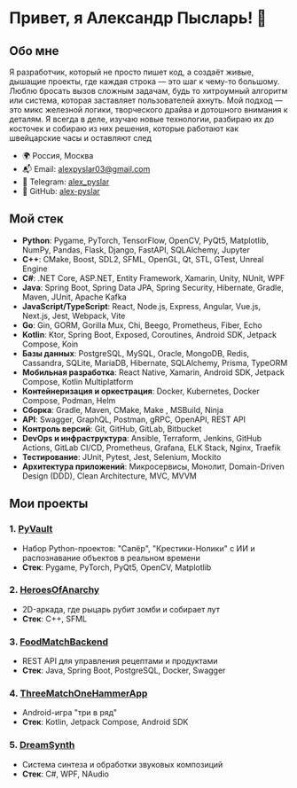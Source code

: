 # Привет, я Александр Пысларь! 👾

## Обо мне
Я разработчик, который не просто пишет код, а создаёт живые, дышащие проекты, где каждая строка — это шаг к чему-то большому. Люблю бросать вызов сложным задачам, будь то хитроумный алгоритм или система, которая заставляет пользователей ахнуть. Мой подход — это микс железной логики, творческого драйва и дотошного внимания к деталям. Я всегда в деле, изучаю новые технологии, разбираю их до косточек и собираю из них решения, которые работают как швейцарские часы и оставляют след

- 🌍 Россия, Москва
- 📬 Email: alexpyslar03@gmail.com
- 🔗 Telegram: [alex_pyslar](http://t.me/alex_pyslar)
- 🔗 GitHub: [alex-pyslar](https://github.com/alex-pyslar)

## Мой стек

-   **Python**: Pygame, PyTorch, TensorFlow, OpenCV, PyQt5, Matplotlib, NumPy, Pandas, Flask, Django, FastAPI, SQLAlchemy, Jupyter
-   **C++**: CMake, Boost, SDL2, SFML, OpenGL, Qt, STL, GTest, Unreal Engine
-   **C#**: .NET Core, ASP.NET, Entity Framework, Xamarin, Unity, NUnit, WPF
-   **Java**: Spring Boot, Spring Data JPA, Spring Security, Hibernate, Gradle, Maven, JUnit, Apache Kafka
-   **JavaScript/TypeScript**: React, Node.js, Express, Angular, Vue.js, Next.js, Jest, Webpack, Vite
-   **Go**: Gin, GORM, Gorilla Mux, Chi, Beego, Prometheus, Fiber, Echo
-   **Kotlin**: Ktor, Spring Boot, Exposed, Coroutines, Android SDK, Jetpack Compose, Koin
-   **Базы данных**: PostgreSQL, MySQL, Oracle, MongoDB, Redis, Cassandra, SQLite, MariaDB, Hibernate, SQLAlchemy, Prisma, TypeORM
-   **Мобильная разработка**: React Native, Xamarin, Android SDK, Jetpack Compose, Kotlin Multiplatform
-   **Контейнеризация и оркестрация**: Docker, Kubernetes, Docker Compose, Podman, Helm
-   **Сборка**: Gradle, Maven, CMake, Make , MSBuild, Ninja
-   **API**: Swagger, GraphQL, Postman, gRPC, OpenAPI, REST API
-   **Контроль версий**: Git, GitHub, GitLab, Bitbucket
-   **DevOps и инфраструктура**: Ansible, Terraform, Jenkins, GitHub Actions, GitLab CI/CD, Prometheus, Grafana, ELK Stack, Nginx, Traefik
-   **Тестирование**: JUnit, Pytest, Jest, Selenium, Mockito
-   **Архитектура приложений**: Микросервисы, Монолит, Domain-Driven Design (DDD), Clean Architecture, MVC, MVVM

## Мои проекты
### 1. [PyVault](https://github.com/alex-pyslar/PyVault)
- Набор Python-проектов: "Сапёр", "Крестики-Нолики" с ИИ и распознавание объектов в реальном времени
- **Стек**: Pygame, PyTorch, PyQt5, OpenCV, Matplotlib

### 2. [HeroesOfAnarchy](https://github.com/alex-pyslar/HeroesOfAnarchy)
- 2D-аркада, где рыцарь рубит зомби и собирает лут
- **Стек**: C++, SFML

### 3. [FoodMatchBackend](https://github.com/alex-pyslar/FoodMatchBackend)
- REST API для управления рецептами и продуктами
- **Стек**: Java, Spring Boot, PostgreSQL, Docker, Swagger

### 4. [ThreeMatchOneHammerApp](https://github.com/alex-pyslar/ThreeMatchOneHummerApp)
- Android-игра "три в ряд"
- **Стек**: Kotlin, Jetpack Compose, Android SDK

### 5. [DreamSynth](https://github.com/alex-pyslar/DreamSynth)
- Система синтеза и обработки звуковых композиций
- **Стек**: C#, WPF, NAudio
